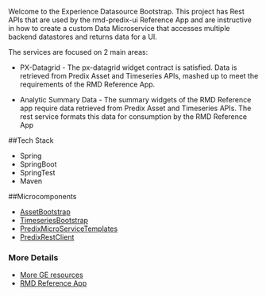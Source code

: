 Welcome to the Experience Datasource Bootstrap.  This project has Rest APIs that are used by the rmd-predix-ui Reference App and are instructive in how to create a custom Data Microservice that accesses multiple backend datastores and returns data for a UI.

The services are focused on 2 main areas:

- PX-Datagrid - The px-datagrid widget contract is satisfied.  Data is retrieved from Predix Asset and Timeseries APIs, mashed up to meet the requirements of the RMD Reference App.
 
- Analytic Summary Data - The summary widgets of the RMD Reference app require data retrieved from Predix Asset and Timeseries APIs.  The rest service formats this data for consumption by the RMD Reference App

##Tech Stack
- Spring
- SpringBoot
- SpringTest
- Maven

##Microcomponents
- [AssetBootstrap](https://github.com/predixdev/asset-bootstrap)
- [TimeseriesBootstrap](https://github.com/predixdev/timeseries-bootstrap)
- [PredixMicroServiceTemplates](https://github.com/predixdev/predix-microservice-templates)
- [PredixRestClient](https://github.com/predixdev/predix-rest-client)

### More Details
* [More GE resources](http://github.com/predixdev/predix-rmd-ref-app/docs/resources.md)
* [RMD Reference App](http://github.com/predixdev/predix-rmd-ref-app)
